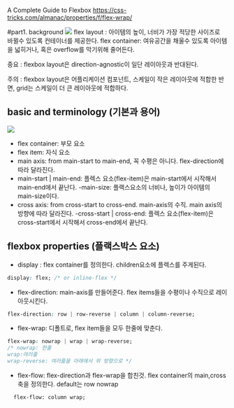 A Complete Guide to Flexbox
https://css-tricks.com/almanac/properties/f/flex-wrap/

#part1. background
<img src="https://miro.medium.com/max/1084/1*laHoMAZew18HbsnsOeFRkg.webp" />
flex layout : 아이템의 높이, 너비가 가장 적당한 사이즈로 바뀔수 있도록 컨테이너를 제공한다.
flex container: 여유공간을 채울수 있도록 아이템을 넓히거나, 혹은 overflow를 막기위해 줄어든다.

중요 : flexbox layout은 direction-agnostic이 일단 레이아웃과 반대된다.

주의 : flexbox layout은 어플리케이션 컴포넌트, 스케일이 작은 레이아웃에 적합한 반면, grid는 스케일이 더 큰 레이아웃에 적합하다.

## basic and terminology (기본과 용어)

<img src="https://css-tricks.com/wp-content/uploads/2018/11/00-basic-terminology.svg" />

- flex container: 부모 요소
- flex item: 자식 요소
- main axis: from main-start to main-end, 꼭 수평은 아니다. flex-direction에 따라 달라진다.
- main-start | main-end: 플렉스 요소(flex-item)은 main-start에서 시작해서 main-end에서 끝난다.
  -main-size: 플랙스요소의 너비나, 높이가 아이템의 main-size이다.
- cross axis: from cross-start to cross-end. main-axis의 수직. main axis의 방향에 따라 달라진다.
  -cross-start | cross-end: 플렉스 요소(flex-item)은 cross-start에서 시작해서 cross-end에서 끝난다.

## flexbox properties (플랙스박스 요소)

- display : flex container를 정의한다. children요소에 플렉스를 주게된다.

```css
display: flex; /* or inline-flex */
```

- flex-direction: main-axis를 만들어준다. flex items들을 수평이나 수직으로 레이아웃시킨다.

```css
flex-direction: row | row-reverse | column | column-reverse;
```

- flex-wrap: 디폴트로, flex item들을 모두 한줄에 맞춘다.

```css
flex-wrap: nowrap | wrap | wrap-reverse;
/* nowrap: 한줄
wrap:여러줄
wrap-reverse: 여러줄을 아래에서 위 방향으로 */
```

- flex-flow: flex-direction과 flex-wrap을 합친것. flex container의 main,cross 축을 정의한다. default는 row nowrap

```
  flex-flow: column wrap;
```
